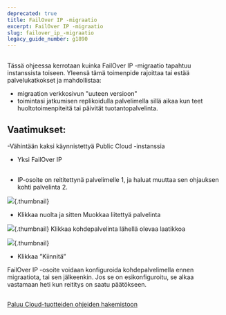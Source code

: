 ```yaml
---
deprecated: true
title: FailOver IP -migraatio
excerpt: FailOver IP -migraatio
slug: failover_ip_-migraatio
legacy_guide_number: g1890
---
```



## 
Tässä ohjeessa kerrotaan kuinka FailOver IP -migraatio tapahtuu instanssista toiseen. Yleensä tämä toimenpide rajoittaa tai estää palvelukatkokset ja mahdollistaa:

- migraation verkkosivun "uuteen versioon"
- toimintasi jatkumisen replikoidulla palvelimella sillä aikaa kun teet huoltotoimenpiteitä tai päivität tuotantopalvelinta.




## Vaatimukset:
-Vähintään kaksi käynnistettyä Public Cloud -instanssia

- Yksi FailOver IP




## 

- IP-osoite on reititettynä palvelimelle 1, ja haluat muuttaa sen ohjauksen kohti palvelinta 2.



![](images/img_3815.jpg){.thumbnail}

- Klikkaa nuolta ja sitten Muokkaa liitettyä palvelinta



![](images/img_3816.jpg){.thumbnail}
Klikkaa kohdepalvelinta lähellä olevaa laatikkoa

![](images/img_3817.jpg){.thumbnail}

- Klikkaa ”Kiinnitä”


FailOver IP -osoite voidaan konfiguroida kohdepalvelimella ennen migraatiota, tai sen jälkeenkin. Jos se on esikonfiguroitu, se alkaa vastamaan heti kun reititys on saatu päätökseen.


## 
[Paluu Cloud-tuotteiden ohjeiden hakemistoon]({legacy}1785)


